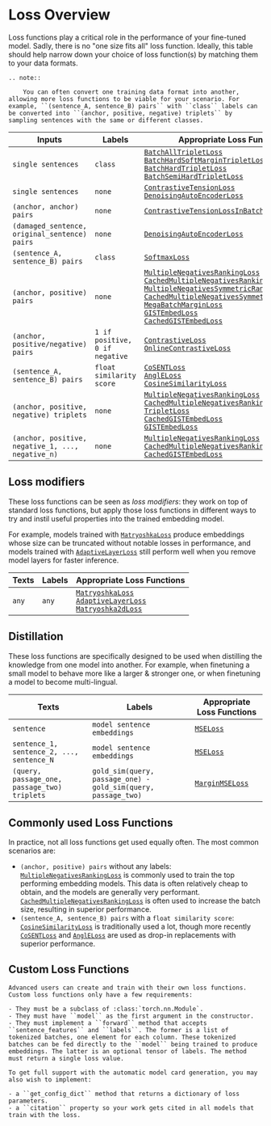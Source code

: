 # Loss Overview

Loss functions play a critical role in the performance of your fine-tuned model. Sadly, there is no "one size fits all" loss function. Ideally, this table should help narrow down your choice of loss function(s) by matching them to your data formats.

```eval_rst
.. note:: 

    You can often convert one training data format into another, allowing more loss functions to be viable for your scenario. For example, ``(sentence_A, sentence_B) pairs`` with ``class`` labels can be converted into ``(anchor, positive, negative) triplets`` by sampling sentences with the same or different classes.
```

| Inputs                                            | Labels                         | Appropriate Loss Functions                                                                                                                                                                                                                                                                                                                                                                                                                                                                                                                                                                                                                                                                                                                                                                                                                                                                                                                  |
|---------------------------------------------------|--------------------------------|---------------------------------------------------------------------------------------------------------------------------------------------------------------------------------------------------------------------------------------------------------------------------------------------------------------------------------------------------------------------------------------------------------------------------------------------------------------------------------------------------------------------------------------------------------------------------------------------------------------------------------------------------------------------------------------------------------------------------------------------------------------------------------------------------------------------------------------------------------------------------------------------------------------------------------------------|
| `single sentences`                                | `class`                        | <a href="../package_reference/sentence_transformer/losses.html#batchalltripletloss">`BatchAllTripletLoss`</a><br><a href="../package_reference/sentence_transformer/losses.html#batchhardsoftmargintripletloss">`BatchHardSoftMarginTripletLoss`</a><br><a href="../package_reference/sentence_transformer/losses.html#batchhardtripletloss">`BatchHardTripletLoss`</a><br><a href="../package_reference/sentence_transformer/losses.html#batchsemihardtripletloss">`BatchSemiHardTripletLoss`</a>                                                                                                                                                                                                                                                                                                                                                                                                                                          |
| `single sentences`                                | `none`                         | <a href="../package_reference/sentence_transformer/losses.html#contrastivetensionloss">`ContrastiveTensionLoss`</a><br><a href="../package_reference/sentence_transformer/losses.html#denoisingautoencoderloss">`DenoisingAutoEncoderLoss`</a>                                                                                                                                                                                                                                                                                                                                                                                                                                                                                                                                                                                                                                                                                              |
| `(anchor, anchor) pairs`                          | `none`                         | <a href="../package_reference/sentence_transformer/losses.html#contrastivetensionlossinbatchnegatives">`ContrastiveTensionLossInBatchNegatives`</a>                                                                                                                                                                                                                                                                                                                                                                                                                                                                                                                                                                                                                                                                                                                                                                                         |
| `(damaged_sentence, original_sentence) pairs`     | `none`                         | <a href="../package_reference/sentence_transformer/losses.html#denoisingautoencoderloss">`DenoisingAutoEncoderLoss`</a>                                                                                                                                                                                                                                                                                                                                                                                                                                                                                                                                                                                                                                                                                                                                                                                                                     |
| `(sentence_A, sentence_B) pairs`                  | `class`                        | <a href="../package_reference/sentence_transformer/losses.html#softmaxloss">`SoftmaxLoss`</a>                                                                                                                                                                                                                                                                                                                                                                                                                                                                                                                                                                                                                                                                                                                                                                                                                                               |
| `(anchor, positive) pairs`                        | `none`                         | <a href="../package_reference/sentence_transformer/losses.html#multiplenegativesrankingloss">`MultipleNegativesRankingLoss`</a><br><a href="../package_reference/sentence_transformer/losses.html#cachedmultiplenegativesrankingloss">`CachedMultipleNegativesRankingLoss`</a><br><a href="../package_reference/sentence_transformer/losses.html#multiplenegativessymmetricrankingloss">`MultipleNegativesSymmetricRankingLoss`</a><br><a href="../package_reference/sentence_transformer/losses.html#cachedmultiplenegativessymmetricrankingloss">`CachedMultipleNegativesSymmetricRankingLoss`</a><br><a href="../package_reference/sentence_transformer/losses.html#megabatchmarginloss">`MegaBatchMarginLoss`</a><br><a href="../package_reference/sentence_transformer/losses.html#gistembedloss">`GISTEmbedLoss`</a><br><a href="../package_reference/sentence_transformer/losses.html#cachedgistembedloss">`CachedGISTEmbedLoss`</a> |
| `(anchor, positive/negative) pairs`               | `1 if positive, 0 if negative` | <a href="../package_reference/sentence_transformer/losses.html#contrastiveloss">`ContrastiveLoss`</a><br><a href="../package_reference/sentence_transformer/losses.html#onlinecontrastiveloss">`OnlineContrastiveLoss`</a>                                                                                                                                                                                                                                                                                                                                                                                                                                                                                                                                                                                                                                                                                                                  |
| `(sentence_A, sentence_B) pairs`                  | `float similarity score`       | <a href="../package_reference/sentence_transformer/losses.html#cosentloss">`CoSENTLoss`</a><br><a href="../package_reference/sentence_transformer/losses.html#angleloss">`AnglELoss`</a><br><a href="../package_reference/sentence_transformer/losses.html#cosinesimilarityloss">`CosineSimilarityLoss`</a>                                                                                                                                                                                                                                                                                                                                                                                                                                                                                                                                                                                                                                 |
| `(anchor, positive, negative) triplets`           | `none`                         | <a href="../package_reference/sentence_transformer/losses.html#multiplenegativesrankingloss">`MultipleNegativesRankingLoss`</a><br><a href="../package_reference/sentence_transformer/losses.html#cachedmultiplenegativesrankingloss">`CachedMultipleNegativesRankingLoss`</a><br><a href="../package_reference/sentence_transformer/losses.html#tripletloss">`TripletLoss`</a><br><a href="../package_reference/sentence_transformer/losses.html#cachedgistembedloss">`CachedGISTEmbedLoss`</a><br><a href="../package_reference/sentence_transformer/losses.html#gistembedloss">`GISTEmbedLoss`</a>                                                                                                                                                                                                                                                                                                                                       |
| `(anchor, positive, negative_1, ..., negative_n)` | `none`                         | <a href="../package_reference/sentence_transformer/losses.html#multiplenegativesrankingloss">`MultipleNegativesRankingLoss`</a><br><a href="../package_reference/sentence_transformer/losses.html#cachedmultiplenegativesrankingloss">`CachedMultipleNegativesRankingLoss`</a><br><a href="../package_reference/sentence_transformer/losses.html#cachedgistembedloss">`CachedGISTEmbedLoss`</a>                                                                                                                                                                                                                                                                                                                                                                                                                                                                                                                                             |

## Loss modifiers

These loss functions can be seen as *loss modifiers*: they work on top of standard loss functions, but apply those loss functions in different ways to try and instil useful properties into the trained embedding model.

For example, models trained with <a href="../package_reference/sentence_transformer/losses.html#matryoshkaloss">`MatryoshkaLoss`</a> produce embeddings whose size can be truncated without notable losses in performance, and models trained with <a href="../package_reference/sentence_transformer/losses.html#adaptivelayerloss">`AdaptiveLayerLoss`</a> still perform well when you remove model layers for faster inference.

| Texts | Labels | Appropriate Loss Functions                                                                                                                                                                                                                                                                                                  |
|-------|--------|-----------------------------------------------------------------------------------------------------------------------------------------------------------------------------------------------------------------------------------------------------------------------------------------------------------------------------|
| `any` | `any`  | <a href="../package_reference/sentence_transformer/losses.html#matryoshkaloss">`MatryoshkaLoss`</a><br><a href="../package_reference/sentence_transformer/losses.html#adaptivelayerloss">`AdaptiveLayerLoss`</a><br><a href="../package_reference/sentence_transformer/losses.html#matryoshka2dloss">`Matryoshka2dLoss`</a> |

## Distillation
These loss functions are specifically designed to be used when distilling the knowledge from one model into another.
For example, when finetuning a small model to behave more like a larger & stronger one, or when finetuning a model to become multi-lingual.

| Texts                                        | Labels                                                        | Appropriate Loss Functions                                                                        |
|----------------------------------------------|---------------------------------------------------------------|---------------------------------------------------------------------------------------------------|
| `sentence`                                   | `model sentence embeddings`                                   | <a href="../package_reference/sentence_transformer/losses.html#mseloss">`MSELoss`</a>             |
| `sentence_1, sentence_2, ..., sentence_N`    | `model sentence embeddings`                                   | <a href="../package_reference/sentence_transformer/losses.html#mseloss">`MSELoss`</a>             |
| `(query, passage_one, passage_two) triplets` | `gold_sim(query, passage_one) - gold_sim(query, passage_two)` | <a href="../package_reference/sentence_transformer/losses.html#marginmseloss">`MarginMSELoss`</a> |

## Commonly used Loss Functions
In practice, not all loss functions get used equally often. The most common scenarios are:

* `(anchor, positive) pairs` without any labels: <a href="../package_reference/sentence_transformer/losses.html#multiplenegativesrankingloss"><code>MultipleNegativesRankingLoss</code></a> is commonly used to train the top performing embedding models. This data is often relatively cheap to obtain, and the models are generally very performant. <a href="../package_reference/sentence_transformer/losses.html#cachedmultiplenegativesrankingloss"><code>CachedMultipleNegativesRankingLoss</code></a> is often used to increase the batch size, resulting in superior performance.
* `(sentence_A, sentence_B) pairs` with a `float similarity score`: <a href="../package_reference/sentence_transformer/losses.html#cosinesimilarityloss"><code>CosineSimilarityLoss</code></a> is traditionally used a lot, though more recently <a href="../package_reference/sentence_transformer/losses.html#cosentloss"><code>CoSENTLoss</code></a> and <a href="../package_reference/sentence_transformer/losses.html#angleloss"><code>AnglELoss</code></a> are used as drop-in replacements with superior performance.

## Custom Loss Functions

```eval_rst
Advanced users can create and train with their own loss functions. Custom loss functions only have a few requirements:

- They must be a subclass of :class:`torch.nn.Module`.
- They must have ``model`` as the first argument in the constructor.
- They must implement a ``forward`` method that accepts ``sentence_features`` and ``labels``. The former is a list of tokenized batches, one element for each column. These tokenized batches can be fed directly to the ``model`` being trained to produce embeddings. The latter is an optional tensor of labels. The method must return a single loss value.

To get full support with the automatic model card generation, you may also wish to implement:

- a ``get_config_dict`` method that returns a dictionary of loss parameters.
- a ``citation`` property so your work gets cited in all models that train with the loss.
```